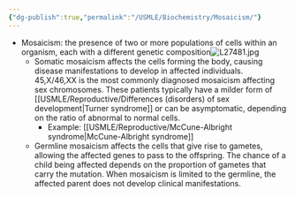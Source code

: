 ```yaml
---
{"dg-publish":true,"permalink":"/USMLE/Biochemistry/Mosaicism/"}
---
```


- Mosaicism: the presence of two or more populations of cells within an organism, each with a different genetic composition![L27481.jpg](/img/user/appendix/L27481.jpg)
	- Somatic mosaicism affects the cells forming the body, causing disease manifestations to develop in affected individuals.  45,X/46,XX is the most commonly diagnosed mosaicism affecting sex chromosomes.  These patients typically have a milder form of [[USMLE/Reproductive/Differences (disorders) of sex development\|Turner syndrome]] or can be asymptomatic, depending on the ratio of abnormal to normal cells.
		- Example: [[USMLE/Reproductive/McCune-Albright syndrome\|McCune-Albright syndrome]]
	- Germline mosaicism affects the cells that give rise to gametes, allowing the affected genes to pass to the offspring.  The chance of a child being affected depends on the proportion of gametes that carry the mutation.  When mosaicism is limited to the germline, the affected parent does not develop clinical manifestations.
